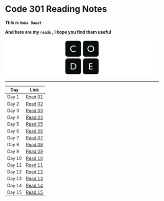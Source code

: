 # Code 301 Reading Notes

***This is `Ruba Banat`***

**And here are my `reads` , I hope you find them useful**

![notes](imgs/logo-code-dot-org_orig.png)

---


Day | Link
------------ | -------------
Day 1 | [Read 01](https://rubabanat.github.io/Reading-Notes-301/read-01)
Day 2 | [Read 02]()
Day 3 | [Read 03]()
Day 4 | [Read 04]()
Day 5 | [Read 05]()
Day 6 | [Read 06]()
Day 7 | [Read 07]()
Day 8 | [Read 08]()
Day 9 | [Read 09]()
Day 10| [Read 10]()
Day 11| [Read 11]()
Day 12| [Read 12]()
Day 13| [Read 13]()
Day 14| [Read 14]()
Day 15| [Read 15]()



